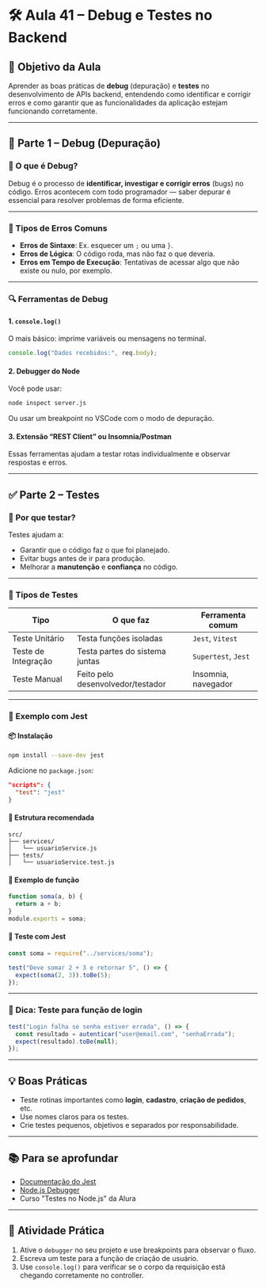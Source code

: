 
# 🛠️ Aula 41 – Debug e Testes no Backend

## 🎯 Objetivo da Aula
Aprender as boas práticas de **debug** (depuração) e **testes** no desenvolvimento de APIs backend, entendendo como identificar e corrigir erros e como garantir que as funcionalidades da aplicação estejam funcionando corretamente.

---

## 🐞 Parte 1 – Debug (Depuração)

### 📌 O que é Debug?
Debug é o processo de **identificar, investigar e corrigir erros** (bugs) no código. Erros acontecem com todo programador — saber depurar é essencial para resolver problemas de forma eficiente.

---

### 🧪 Tipos de Erros Comuns
- **Erros de Sintaxe**: Ex. esquecer um `;` ou uma `}`.
- **Erros de Lógica**: O código roda, mas não faz o que deveria.
- **Erros em Tempo de Execução**: Tentativas de acessar algo que não existe ou nulo, por exemplo.

---

### 🔍 Ferramentas de Debug

#### 1. **`console.log()`**
O mais básico: imprime variáveis ou mensagens no terminal.
```js
console.log("Dados recebidos:", req.body);
```

#### 2. **Debugger do Node**
Você pode usar:
```bash
node inspect server.js
```
Ou usar um breakpoint no VSCode com o modo de depuração.

#### 3. **Extensão “REST Client” ou Insomnia/Postman**
Essas ferramentas ajudam a testar rotas individualmente e observar respostas e erros.

---

## ✅ Parte 2 – Testes

### 📌 Por que testar?
Testes ajudam a:
- Garantir que o código faz o que foi planejado.
- Evitar bugs antes de ir para produção.
- Melhorar a **manutenção** e **confiança** no código.

---

### 🔄 Tipos de Testes

| Tipo               | O que faz | Ferramenta comum |
|--------------------|-----------|------------------|
| Teste Unitário     | Testa funções isoladas | `Jest`, `Vitest` |
| Teste de Integração| Testa partes do sistema juntas | `Supertest`, `Jest` |
| Teste Manual       | Feito pelo desenvolvedor/testador | Insomnia, navegador |

---

### 🧪 Exemplo com Jest

#### 📦 Instalação
```bash
npm install --save-dev jest
```

Adicione no `package.json`:
```json
"scripts": {
  "test": "jest"
}
```

#### 📁 Estrutura recomendada
```
src/
├── services/
│   └── usuarioService.js
├── tests/
│   └── usuarioService.test.js
```

#### 📄 Exemplo de função
```js
function soma(a, b) {
  return a + b;
}
module.exports = soma;
```

#### 🧪 Teste com Jest
```js
const soma = require("../services/soma");

test("Deve somar 2 + 3 e retornar 5", () => {
  expect(soma(2, 3)).toBe(5);
});
```

---

### 🧰 Dica: Teste para função de login
```js
test("Login falha se senha estiver errada", () => {
  const resultado = autenticar("user@email.com", "senhaErrada");
  expect(resultado).toBe(null);
});
```

---

## 💡 Boas Práticas

- Teste rotinas importantes como **login**, **cadastro**, **criação de pedidos**, etc.
- Use nomes claros para os testes.
- Crie testes pequenos, objetivos e separados por responsabilidade.

---

## 📚 Para se aprofundar
- [Documentação do Jest](https://jestjs.io/pt-BR/docs/getting-started)
- [Node.js Debugger](https://nodejs.org/api/debugger.html)
- Curso "Testes no Node.js" da Alura

---

## 🏁 Atividade Prática
1. Ative o `debugger` no seu projeto e use breakpoints para observar o fluxo.
2. Escreva um teste para a função de criação de usuário.
3. Use `console.log()` para verificar se o corpo da requisição está chegando corretamente no controller.

